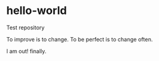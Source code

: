 # hello-world
Test repository

To improve is to change. To be perfect is to change often.

I am out! finally.
